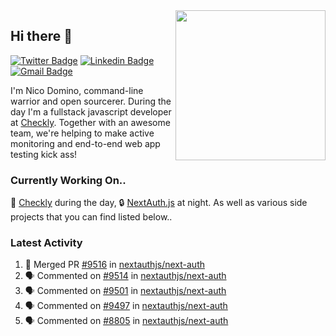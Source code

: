<img align="right" src="https://user-images.githubusercontent.com/7415984/172472491-91b16eac-fa22-4ecf-92df-d687139fd1f9.gif" width="240" />

## Hi there 👋

[![Twitter Badge](https://img.shields.io/badge/-@ndom91-1ca0f1?style=flat-square&labelColor=1ca0f1&logo=twitter&logoColor=white&link=https://twitter.com/ndom91)](https://twitter.com/ndom91) [![Linkedin Badge](https://img.shields.io/badge/-ndom91-blue?style=flat-square&logo=Linkedin&logoColor=white&link=https://www.linkedin.com/in/ndom91/)](https://www.linkedin.com/in/ndom91/) [![Gmail Badge](https://img.shields.io/badge/-yo@ndo.dev-c14438?style=flat-square&logo=mail.ru&logoColor=white&link=mailto:yo@ndo.dev)](mailto:yo@ndo.dev)

I'm Nico Domino, command-line warrior and open sourcerer. During the day I'm a fullstack javascript developer at [Checkly](https://checklyhq.com). Together with an awesome team, we're helping to make active monitoring and end-to-end web app testing kick ass!

### Currently Working On..

🦝 [Checkly](https://checklyhq.com) during the day, 🔒 [NextAuth.js](https://github.com/nextauthjs/next-auth) at night. As well as various side projects that you can find listed below..

<!--START_SECTION_PROFILE_VIEWS:readme-info-->
<!--END_SECTION_PROFILE_VIEWS:readme-info-->

<!--START_SECTION_DAILY_COMMIT:readme-info-->
<!--END_SECTION_DAILY_COMMIT:readme-info-->

<!--START_SECTION_WEEKLY_COMMIT:readme-info-->
<!--END_SECTION_WEEKLY_COMMIT:readme-info-->

### Latest Activity

<!--START_SECTION:activity-->
1. 🎉 Merged PR [#9516](https://github.com/nextauthjs/next-auth/pull/9516) in [nextauthjs/next-auth](https://github.com/nextauthjs/next-auth)
2. 🗣 Commented on [#9514](https://github.com/nextauthjs/next-auth/pull/9514#issuecomment-1873684900) in [nextauthjs/next-auth](https://github.com/nextauthjs/next-auth)
3. 🗣 Commented on [#9501](https://github.com/nextauthjs/next-auth/pull/9501#issuecomment-1873488091) in [nextauthjs/next-auth](https://github.com/nextauthjs/next-auth)
4. 🗣 Commented on [#9497](https://github.com/nextauthjs/next-auth/pull/9497#issuecomment-1873487549) in [nextauthjs/next-auth](https://github.com/nextauthjs/next-auth)
5. 🗣 Commented on [#8805](https://github.com/nextauthjs/next-auth/pull/8805#issuecomment-1873254363) in [nextauthjs/next-auth](https://github.com/nextauthjs/next-auth)
<!--END_SECTION:activity-->
